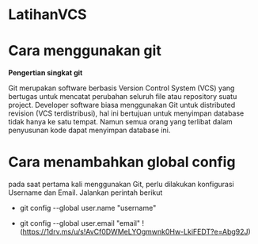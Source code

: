 # LatihanVCS
# Cara menggunakan git
**Pengertian singkat git**

Git merupakan software berbasis Version Control System (VCS) yang bertugas untuk mencatat perubahan seluruh file atau repository suatu project. Developer software biasa menggunakan Git untuk distributed revision (VCS terdistribusi), hal ini bertujuan untuk menyimpan database tidak hanya ke satu tempat. Namun semua orang yang terlibat dalam penyusunan kode dapat menyimpan database ini.
# Cara menambahkan global config

pada saat pertama kali menggunakan Git, perlu dilakukan konfigurasi Username dan Email. Jalankan perintah berikut
- git config --global user.name "username"

- git config --global user.email "email"
!(https://1drv.ms/u/s!AvCf0DWMeLYOgmwnk0Hw-LkiFEDT?e=Abg92J)

